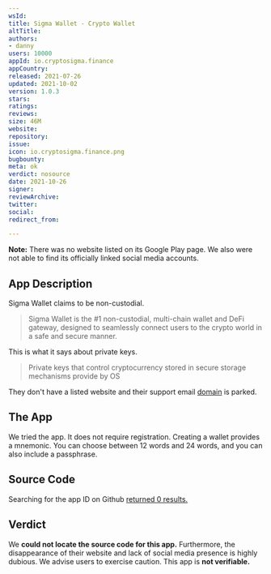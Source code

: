 ```yaml
---
wsId: 
title: Sigma Wallet - Crypto Wallet
altTitle: 
authors:
- danny
users: 10000
appId: io.cryptosigma.finance
appCountry: 
released: 2021-07-26
updated: 2021-10-02
version: 1.0.3
stars: 
ratings: 
reviews: 
size: 46M
website: 
repository: 
issue: 
icon: io.cryptosigma.finance.png
bugbounty: 
meta: ok
verdict: nosource
date: 2021-10-26
signer: 
reviewArchive: 
twitter: 
social: 
redirect_from: 

---
```


**Note:** There was no website listed on its Google Play page. We also were not able to find its officially linked social media accounts.

## App Description

Sigma Wallet claims to be non-custodial.

> Sigma Wallet is the #1 non-custodial, multi-chain wallet and DeFi gateway, designed to seamlessly connect users to the crypto world in a safe and secure manner.

This is what it says about private keys.

> Private keys that control cryptocurrency stored in secure storage mechanisms provide by OS

They don't have a listed website and their support email [domain](https://sigmanetwork.io) is parked.

## The App

We tried the app. It does not require registration. Creating a wallet provides a mnemonic. You can choose between 12 words and 24 words, and you can also include a passphrase.

## Source Code

Searching for the app ID on Github [returned 0 results.](https://github.com/search?q=io.cryptosigma.finance&type=code)

## Verdict

We **could not locate the source code for this app.** Furthermore, the disappearance of their website and lack of social media presence is highly dubious. We advise users to exercise caution. This app is **not verifiable.**
